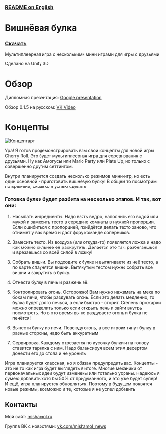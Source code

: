 ### [README on English](https://github.com/TrueMishamol/CherryRoll/blob/master/README.md)

# Вишнёвая булка

### [Скачать](https://github.com/TrueMishamol/CherryRoll/releases)

Мультиплеерная игра с несколькими мини играми для игры с друзьями

Сделано на Unity 3D

# Обзор

Дипломная презентация: [Google presentation](https://docs.google.com/presentation/d/1XenOZ0NFKVptTopsRaoRXkRW1-ENt1uw9O0B4S7aS-A/edit?usp=sharing)

Обзор 0.1.5 на русском:  [VK Video](https://vk.com/wall-176267168_1603)

# Концепты

![Концептарт](https://github.com/TrueMishamol/CherryRoll/blob/master/Concept%20Arts/9.png)

Ура! Я готов продемонстрировать вам свои концепты для новой игры Cherry Roll. Это будет мультиплеерная игра для соревнования с друзьями. Ну как Амогусы или Mario Party или Plate Up, но только с совершенно другим сеттингом.

Внутри планируется создать несколько режимов мини-игр, но есть один основной - приготовить вишнёвую булку! В общем то посмотрим по времени, сколько я успею сделать

### Готовка булки будет разбита на несколько этапов. И так, вот они:

1. Насыпать ингредиенты. Надо взять ведро, наполнить его водой или мукой и замесить тесто в середине комнаты в нужной пропорции. Если ошибиться с пропорцией, прийдётся делать тесто заново, что отнимет у вас время и даст фору команде соперников.

2. Замесить тесто. Из воздуха (или откуда-то) появляется ложка и надо как можно сильнее её раскрутить. Делается это так: разбегаешься и врезаешься со всей силой в ложку!

3. Собрать вишни. Вы подходите к булке и вытягиваете из неё тесто, а по карте спаунятся вишни. Вытянутым тестом нужно собрать все вишни и закрутить в булку.

4. Отнести булку в печь и разжечь её.

5. Контролировать огонь. Осторожно! Вам нужно нажимать на меха по бокам печи, чтобы раздувать огонь. Если это делать медленно, то булка будет долго печься, а если быстро - сгорит. Степень прожарки можно определить только если открыть печь и зайти внутрь посмотреть. Но в это время вы не раздуваете огонь и булка не печётся!

6. Вынести булку из печи. Повсюду огонь, а все игроки тянут булку в разные стороны, надо быть аккуратным

7. Сервировка. Каждому отрезается по кусочку булки и на голову ставится тарелка с ним. Надо балансируя всем этим десертом донести его до стола и не уронить

Игра планируется классная, но я обязан предупредить вас. Концепты - это не то как игра будет выглядеть в итоге. Многие механики от первоначальных идей будут изменены или тотально убраны. Надеюсь я сумею добавить хотя бы 50% от придуманного, и это уже будет супер! И ещё, игра планируется обновляться. Поэтому в будущем появятся новые режимы, возможно и те, которые я не успел добавить

## Контакты
Мой сайт: [mishamol.ru](https://mishamol.ru)

Группв ВК с новостями: [vk.com/mishamol_news](https://vk.com/mishamol_news)

